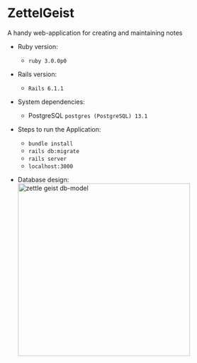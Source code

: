 # ZettelGeist

A handy web-application for creating and maintaining notes

- Ruby version:

  - `ruby 3.0.0p0`

- Rails version:

  - `Rails 6.1.1`

- System dependencies:

  - PostgreSQL `postgres (PostgreSQL) 13.1`

- Steps to run the Application:

  - `bundle install`
  - `rails db:migrate`
  - `rails server`
  - `localhost:3000`

- Database design:
  <img width="388" alt="zettle geist db-model" src="https://user-images.githubusercontent.com/13991637/128770404-1865a22d-a034-48f0-b19b-bc1e972d191e.png">

